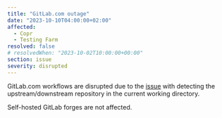 ```yaml
---
title: "GitLab.com outage"
date: "2023-10-10T04:00:00+02:00"
affected:
  - Copr
  - Testing Farm
resolved: false
# resolvedWhen: "2023-10-02T10:00:00+00:00"
section: issue
severity: disrupted
---
```


GitLab.com workflows are disrupted due to the [issue](https://github.com/packit/packit/issues/2118) with detecting the upstream/downstream repository in the current working directory.

Self-hosted GitLab forges are not affected.
